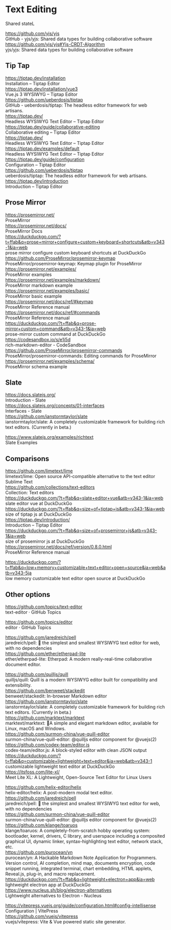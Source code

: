 # Text Editing


Shared stateL

https://github.com/yjs/yjs  
GitHub - yjs/yjs: Shared data types for building collaborative software  
https://github.com/yjs/yjs#Yjs-CRDT-Algorithm  
yjs/yjs: Shared data types for building collaborative software  


## Tip Tap

https://tiptap.dev/installation  
Installation – Tiptap Editor  
https://tiptap.dev/installation/vue3  
Vue.js 3 WYSIWYG – Tiptap Editor  
https://github.com/ueberdosis/tiptap  
GitHub - ueberdosis/tiptap: The headless editor framework for web artisans.  
https://tiptap.dev/  
Headless WYSIWYG Text Editor – Tiptap Editor  
https://tiptap.dev/guide/collaborative-editing  
Collaborative editing – Tiptap Editor  
https://tiptap.dev/  
Headless WYSIWYG Text Editor – Tiptap Editor  
https://tiptap.dev/examples/default  
Headless WYSIWYG Text Editor – Tiptap Editor  
https://tiptap.dev/guide/configuration  
Configuration – Tiptap Editor  
https://github.com/ueberdosis/tiptap  
ueberdosis/tiptap: The headless editor framework for web artisans.  
https://tiptap.dev/introduction  
Introduction – Tiptap Editor  

## Prose Mirror

https://prosemirror.net/  
ProseMirror  
https://prosemirror.net/docs/  
ProseMirror Docs  
https://duckduckgo.com/?t=ffab&q=prose+mirror+configure+custom+keyboard+shortcuts&atb=v343-1&ia=web  
prose mirror configure custom keyboard shortcuts at DuckDuckGo  
https://github.com/ProseMirror/prosemirror-keymap  
ProseMirror/prosemirror-keymap: Keymap plugin for ProseMirror  
https://prosemirror.net/examples/  
ProseMirror examples  
https://prosemirror.net/examples/markdown/  
ProseMirror markdown example  
https://prosemirror.net/examples/basic/  
ProseMirror basic example  
https://prosemirror.net/docs/ref/#keymap  
ProseMirror Reference manual  
https://prosemirror.net/docs/ref/#commands  
ProseMirror Reference manual  
https://duckduckgo.com/?t=ffab&q=prose-mirror+custom+command&atb=v343-1&ia=web  
prose-mirror custom command at DuckDuckGo  
https://codesandbox.io/s/e1i5d  
rich-markdown-editor - CodeSandbox  
https://github.com/ProseMirror/prosemirror-commands  
ProseMirror/prosemirror-commands: Editing commands for ProseMirror  
https://prosemirror.net/examples/schema/  
ProseMirror schema example  
  

## Slate

https://docs.slatejs.org/  
Introduction - Slate  
https://docs.slatejs.org/concepts/01-interfaces  
Interfaces - Slate  
https://github.com/ianstormtaylor/slate  
ianstormtaylor/slate: A completely customizable framework for building rich text editors. (Currently in beta.)  


https://www.slatejs.org/examples/richtext  
Slate Examples  

## Comparisons

https://github.com/limetext/lime  
limetext/lime: Open source API-compatible alternative to the text editor Sublime Text  
https://github.com/collections/text-editors  
Collection: Text editors  
https://duckduckgo.com/?t=ffab&q=slate+editor+vue&atb=v343-1&ia=web  
slate editor vue at DuckDuckGo  
https://duckduckgo.com/?t=ffab&q=size+of+tiptap+js&atb=v343-1&ia=web  
size of tiptap js at DuckDuckGo  
https://tiptap.dev/introduction/  
Introduction – Tiptap Editor  
https://duckduckgo.com/?t=ffab&q=size+of+prosemirror+js&atb=v343-1&ia=web  
size of prosemirror js at DuckDuckGo  
https://prosemirror.net/docs/ref/version/0.8.0.html  
ProseMirror Reference manual  

https://duckduckgo.com/?t=ffab&q=low+memory+customizable+text+editor+open+source&ia=web&atb=v343-5ja  
low memory customizable text editor open source at DuckDuckGo  


## Other options

https://github.com/topics/text-editor  
text-editor · GitHub Topics  

https://github.com/topics/editor  
editor · GitHub Topics  

  
https://github.com/jaredreich/pell  
jaredreich/pell: 📝 the simplest and smallest WYSIWYG text editor for web, with no dependencies  
https://github.com/ether/etherpad-lite  
ether/etherpad-lite: Etherpad: A modern really-real-time collaborative document editor.  

https://github.com/quilljs/quill  
quilljs/quill: Quill is a modern WYSIWYG editor built for compatibility and extensibility.  
https://github.com/benweet/stackedit  
benweet/stackedit: In-browser Markdown editor  
https://github.com/ianstormtaylor/slate  
ianstormtaylor/slate: A completely customizable framework for building rich text editors. (Currently in beta.)  
https://github.com/marktext/marktext  
marktext/marktext: 📝A simple and elegant markdown editor, available for Linux, macOS and Windows.  
https://github.com/surmon-china/vue-quill-editor  
surmon-china/vue-quill-editor: @quilljs editor component for @vuejs(2)  
https://github.com/codex-team/editor.js  
codex-team/editor.js: A block-styled editor with clean JSON output  
https://duckduckgo.com/?t=ffab&q=customizable+lightweight+text+editor&ia=web&atb=v343-1  
customizable lightweight text editor at DuckDuckGo  
https://itsfoss.com/lite-xl/  
Meet Lite XL: A Lightweight, Open-Source Text Editor for Linux Users  

https://github.com/helix-editor/helix  
helix-editor/helix: A post-modern modal text editor.  
https://github.com/jaredreich/pell      
jaredreich/pell: 📝 the simplest and smallest WYSIWYG text editor for web, with no dependencies  
https://github.com/surmon-china/vue-quill-editor  
surmon-china/vue-quill-editor: @quilljs editor component for @vuejs(2)  
https://github.com/klange/toaruos  
klange/toaruos: A completely-from-scratch hobby operating system: bootloader, kernel, drivers, C library, and userspace including a composited graphical UI, dynamic linker, syntax-highlighting text editor, network stack, etc.  
https://github.com/purocean/yn  
purocean/yn: A Hackable Markdown Note Application for Programmers. Version control, AI completion, mind map, documents encryption, code snippet running, integrated terminal, chart embedding, HTML applets, Reveal.js, plug-in, and macro replacement.  
https://duckduckgo.com/?t=ffab&q=lightweight+electron+app&ia=web  
lightweight electron app at DuckDuckGo  
https://www.nucleus.sh/blog/electron-alternatives  
Lightweight alternatives to Electron - Nucleus  



https://vitepress.vuejs.org/guide/configuration.html#config-intellisense  
Configuration | VitePress  
https://github.com/vuejs/vitepress  
vuejs/vitepress: Vite & Vue powered static site generator.  

